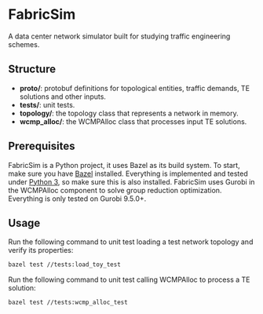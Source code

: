 # FabricSim
A data center network simulator built for studying traffic engineering schemes.

## Structure
* **proto/**: protobuf definitions for topological entities, traffic demands, TE solutions and other inputs.
* **tests/**: unit tests.
* **topology/**: the topology class that represents a network in memory.
* **wcmp\_alloc/**: the WCMPAlloc class that processes input TE solutions.

## Prerequisites
FabricSim is a Python project, it uses Bazel as its build system.
To start, make sure you have [Bazel](https://docs.bazel.build/install.html) installed.
Everything is implemented and tested under [Python 3](https://www.python.org/downloads/), so make sure this is also installed.
FabricSim uses Gurobi in the WCMPAlloc component to solve group reduction optimization. Everything is only tested on Gurobi 9.5.0+.

## Usage
Run the following command to unit test loading a test network topology and verify its properties:
```bash
bazel test //tests:load_toy_test
```
Run the following command to unit test calling WCMPAlloc to process a TE solution:
```bash
bazel test //tests:wcmp_alloc_test
```
